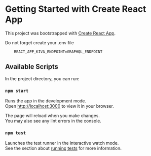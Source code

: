 # Getting Started with Create React App

This project was bootstrapped with [Create React App](https://github.com/facebook/create-react-app).

Do not forget create your .env file

```
    REACT_APP_KIVA_ENDPOINT=GRAPHQL_ENDPOINT
```

## Available Scripts

In the project directory, you can run:

### `npm start`

Runs the app in the development mode.\
Open [http://localhost:3000](http://localhost:3000) to view it in your browser.

The page will reload when you make changes.\
You may also see any lint errors in the console.

### `npm test`

Launches the test runner in the interactive watch mode.\
See the section about [running tests](https://facebook.github.io/create-react-app/docs/running-tests) for more information.


